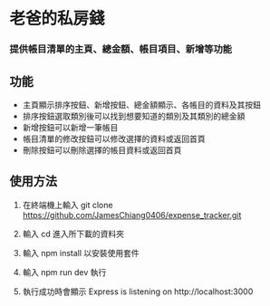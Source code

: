 # 老爸的私房錢
### 提供帳目清單的主頁、總金額、帳目項目、新增等功能

## 功能
* 主頁顯示排序按鈕、新增按鈕、總金額顯示、各帳目的資料及其按鈕
* 排序按鈕選取類別後可以找到想要知道的類別及其類別的總金額
* 新增按鈕可以新增一筆帳目
* 帳目清單的修改按鈕可以修改選擇的資料或返回首頁
* 刪除按鈕可以刪除選擇的帳目資料或返回首頁


## 使用方法
1. 在終端機上輸入 git clone https://github.com/JamesChiang0406/expense_tracker.git

2. 輸入 cd 進入所下載的資料夾

3. 輸入 npm install 以安裝使用套件

4. 輸入 npm run dev 執行

5. 執行成功時會顯示 Express is listening on http://localhost:3000
